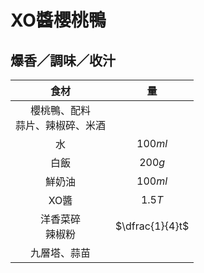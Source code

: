 <style>
.markdown-section h1 {
    background-image: url(./notes/recipes/燉飯/img/XO醬櫻桃鴨.jpg);
}

.markdown-section h1::after {
    content: "Toscanini";
}
</style>

# XO醬櫻桃鴨

## 爆香／調味／收汁

|                 食材                 |       量        |
| :----------------------------------: | :-------------: |
| 櫻桃鴨、配料<br />蒜片、辣椒碎、米酒 |                 |
|                  水                  |     $100ml$     |
|                 白飯                 |     $200g$      |
|                鮮奶油                |     $100ml$     |
|                 XO醬                 |     $1.5T$      |
|         洋香菜碎<br />辣椒粉         | $\dfrac{1}{4}t$ |
|             九層塔、蒜苗             |                 |
